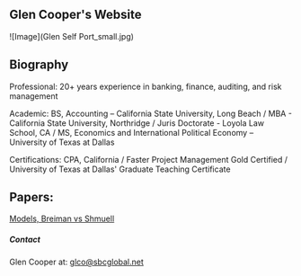 ## Glen Cooper's Website
![Image](Glen Self Port_small.jpg)
## Biography

Professional: 20+ years experience in banking, finance, auditing, and risk management

Academic: BS, Accounting – California State University, Long Beach /  MBA - California State University, Northridge / Juris Doctorate - Loyola Law School, CA / MS, Economics and International Political Economy – University of Texas at Dallas

Certifications: CPA, California / Faster Project Management Gold Certified / University of Texas at Dallas' Graduate Teaching Certificate

## Papers:

[Models, Breiman vs Shmuell](https://github.com/GlenCooperAlan/GlenACooper/blob/a236abe41ea0bbb38d74eba37834b4c95d6ed666/20220126_Breiman%20vs%20Shmuell.pdf)


##### Contact
Glen Cooper at: glco@sbcglobal.net


